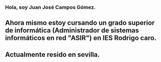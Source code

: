 ### Hola, soy Juan José Campos Gómez. 
## Ahora mismo estoy cursando un grado superior de informática (Administrador de sistemas informáticos en red "ASIR") en IES Rodrigo caro.
## Actualmente resido en sevilla.

<!--
**Juanjo217/Juanjo217** is a ✨ _special_ ✨ repository because its `README.md` (this file) appears on your GitHub profile.

Here are some ideas to get you started:

- 🔭 I’m currently working on ...
- 🌱 I’m currently learning ...
- 👯 I’m looking to collaborate on ...
- 🤔 I’m looking for help with ...
- 💬 Ask me about ...
- 📫 How to reach me: ...
- 😄 Pronouns: ...
- ⚡ Fun fact: ...
-->
